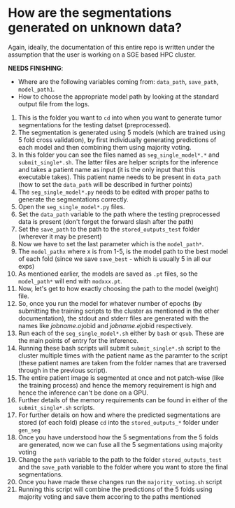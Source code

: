 # How are the segmentations generated on unknown data?
Again, ideally, the documentation of this entire repo is written under the assumption that the user is working on a SGE based HPC cluster.

**NEEDS FINISHING**: 
- Where are the following variables coming from: `data_path`, `save_path`, `model_path1`.
- How to choose the appropriate model path by looking at the standard output file from the logs.

1. This is the folder you want to `cd` into when you want to generate tumor segmentations for the testing datset (preprocessed).
2. The segmentation is generated using 5 models (which are trained using 5 fold cross validation), by first individually generating predictions of each model and then combining them using majority voting.
3. In this folder you can see the files named as `seg_single_model*.*` and `submit_single*.sh`. The latter files are helper scripts for the inference and takes a patient name as input (it is the only input that this executable takes). This patient name needs to be present in `data_path` (how to set the `data_path` will be described in further points)
4. The `seg_single_model*.py` needs to be edited with proper paths to generate the segmentations correctly.
5. Open the `seg_single_model*.py` files.
6. Set the `data_path` variable to the path where the testing preprocessed data is present (don't forget the forward slash after the path)
7. Set the `save_path` to the path to the `stored_outputs_test` folder (wherever it may be present)
8. Now we have to set the last parameter which is the `model_path*`.
9. The `model_pathx` where x is from 1-5, is the model path to the best model of each fold (since we save `save_best` - which is usually 5 in all our exps)
10. As mentioned earlier, the models are saved as `.pt` files, so the `model_path*` will end with `modxxx.pt`.
11. Now, let's get to how exactly choosing the path to the model (weight) file. 
12. So, once you run the model for whatever number of epochs (by submitting the training scripts to the cluster as mentioned in the other documentation), the stdout and stderr files are generated with the names like $jobname.o$jobid and $jobname.e$jobid respectively.  
5. Run each of the `seg_single_model*.sh` either by `bash` or `qsub`. These are the main points of entry for the inference. 
6. Running these bash scripts will submit `submit_single*.sh` script to the cluster multiple times with the patient name as the paramter to the script (these patient names are taken from the folder names that are traversed through in the previous script).
7. The entire patient image is segmented at once and not patch-wise (like the training process) and hence the memory requirement is high and hence the inference can't be done on a GPU.
8. Further details of the memory requirements can be found in either of the `submit_single*.sh` scripts.
9. For further details on how and where the predicted segmentations are stored (of each fold) please `cd` into the `stored_outputs_*` folder under `gen_seg`
10. Once you have understood how the 5 segmentations from the 5 folds are generated, now we can fuse all the 5 segmentations using majority voting 
11. Change the `path` variable to the path to the folder `stored_outputs_test` and the `save_path` variable to the folder where you want to store the final segmentations.
12. Once you have made these changes run the `majority_voting.sh` script 
13. Running this script will combine the predictions of the 5 folds using majority voting and save them accoring to the paths mentioned 
